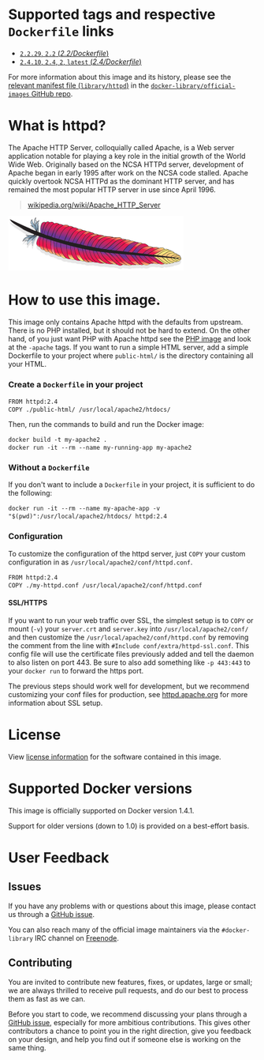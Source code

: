 # Supported tags and respective `Dockerfile` links

- [`2.2.29`, `2.2` (*2.2/Dockerfile*)](https://github.com/docker-library/httpd/blob/047048112cb4f8997b1a51f4295f44584b436a83/2.2/Dockerfile)
- [`2.4.10`, `2.4`, `2`, `latest` (*2.4/Dockerfile*)](https://github.com/docker-library/httpd/blob/047048112cb4f8997b1a51f4295f44584b436a83/2.4/Dockerfile)

For more information about this image and its history, please see the [relevant
manifest file
(`library/httpd`)](https://github.com/docker-library/official-images/blob/master/library/httpd)
in the [`docker-library/official-images` GitHub
repo](https://github.com/docker-library/official-images).

# What is httpd?

The Apache HTTP Server, colloquially called Apache, is a Web server application
notable for playing a key role in the initial growth of the World Wide Web.
Originally based on the NCSA HTTPd server, development of Apache began in early
1995 after work on the NCSA code stalled. Apache quickly overtook NCSA HTTPd as
the dominant HTTP server, and has remained the most popular HTTP server in use
since April 1996.

> [wikipedia.org/wiki/Apache_HTTP_Server](http://en.wikipedia.org/wiki/Apache_HTTP_Server)

![logo](https://raw.githubusercontent.com/docker-library/docs/master/httpd/logo.png)

# How to use this image.

This image only contains Apache httpd with the defaults from upstream.  There is
no PHP installed, but it should not be hard to extend. On the other hand, of you
just want PHP with Apache httpd see the [PHP
image](https://registry.hub.docker.com/_/php/) and look at the `-apache` tags.
If you want to run a simple HTML server, add a simple Dockerfile to your project
where `public-html/` is the directory containing all your HTML.

### Create a `Dockerfile` in your project

    FROM httpd:2.4
    COPY ./public-html/ /usr/local/apache2/htdocs/

Then, run the commands to build and run the Docker image:

    docker build -t my-apache2 .
    docker run -it --rm --name my-running-app my-apache2

### Without a `Dockerfile`

If you don't want to include a `Dockerfile` in your project, it is sufficient to
do the following:

    docker run -it --rm --name my-apache-app -v "$(pwd)":/usr/local/apache2/htdocs/ httpd:2.4

### Configuration

To customize the configuration of the httpd server, just `COPY` your custom
configuration in as `/usr/local/apache2/conf/httpd.conf`.

    FROM httpd:2.4
    COPY ./my-httpd.conf /usr/local/apache2/conf/httpd.conf

#### SSL/HTTPS

If you want to run your web traffic over SSL, the simplest setup is to `COPY` or
mount (`-v`) your `server.crt` and `server.key` into `/usr/local/apache2/conf/`
and then customize the `/usr/local/apache2/conf/httpd.conf` by removing the
comment from the line with `#Include conf/extra/httpd-ssl.conf`.  This config
file will use the certificate files previously added and tell the daemon to also
listen on port 443. Be sure to also add something like `-p 443:443` to your
`docker run` to forward the https port.

The previous steps should work well for development, but we recommend
customizing your conf files for production, see
[httpd.apache.org](https://httpd.apache.org/docs/2.2/ssl/ssl_faq.html) for more
information about SSL setup.

# License

View [license information](https://www.apache.org/licenses/) for the software
contained in this image.

# Supported Docker versions

This image is officially supported on Docker version 1.4.1.

Support for older versions (down to 1.0) is provided on a best-effort basis.

# User Feedback

## Issues

If you have any problems with or questions about this image, please contact us
 through a [GitHub issue](https://github.com/docker-library/httpd/issues).

You can also reach many of the official image maintainers via the
`#docker-library` IRC channel on [Freenode](https://freenode.net).

## Contributing

You are invited to contribute new features, fixes, or updates, large or small;
we are always thrilled to receive pull requests, and do our best to process them
as fast as we can.

Before you start to code, we recommend discussing your plans 
through a [GitHub issue](https://github.com/docker-library/httpd/issues), especially for more ambitious
contributions. This gives other contributors a chance to point you in the right
direction, give you feedback on your design, and help you find out if someone
else is working on the same thing.
